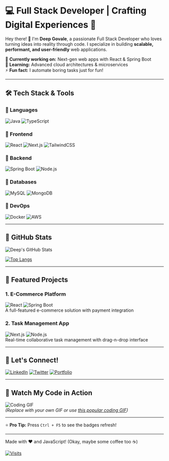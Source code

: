 # 💻 Full Stack Developer | Crafting Digital Experiences 🚀  

Hey there! 👋 I'm **Deep Govale**, a passionate Full Stack Developer who loves turning ideas into reality through code. I specialize in building **scalable, performant, and user-friendly** web applications.  

🔭 **Currently working on:** Next-gen web apps with React & Spring Boot  
🌱 **Learning:** Advanced cloud architectures & microservices  
⚡ **Fun fact:** I automate boring tasks just for fun!  

---

## 🛠️ Tech Stack & Tools  

### 🔹 Languages  
![Java](https://img.shields.io/badge/Java-ED8B00?style=for-the-badge&logo=openjdk&logoColor=white)
![TypeScript](https://img.shields.io/badge/TypeScript-007ACC?style=for-the-badge&logo=typescript&logoColor=white)

### 🔹 Frontend  
![React](https://img.shields.io/badge/React-20232A?style=for-the-badge&logo=react&logoColor=61DAFB)
![Next.js](https://img.shields.io/badge/Next.js-000000?style=for-the-badge&logo=nextdotjs&logoColor=white)
![TailwindCSS](https://img.shields.io/badge/Tailwind_CSS-38B2AC?style=for-the-badge&logo=tailwind-css&logoColor=white)

### 🔹 Backend  
![Spring Boot](https://img.shields.io/badge/Spring_Boot-F2F4F9?style=for-the-badge&logo=spring-boot)
![Node.js](https://img.shields.io/badge/Node.js-339933?style=for-the-badge&logo=nodedotjs&logoColor=white)

### 🔹 Databases  
![MySQL](https://img.shields.io/badge/MySQL-005C84?style=for-the-badge&logo=mysql&logoColor=white)
![MongoDB](https://img.shields.io/badge/MongoDB-4EA94B?style=for-the-badge&logo=mongodb&logoColor=white)

### 🔹 DevOps  
![Docker](https://img.shields.io/badge/Docker-2CA5E0?style=for-the-badge&logo=docker&logoColor=white)
![AWS](https://img.shields.io/badge/AWS-%23FF9900.svg?style=for-the-badge&logo=amazon-aws&logoColor=white)

---

## 🎯 GitHub Stats  

![Deep's GitHub Stats](https://github-readme-stats.vercel.app/api?username=DeepGovale&show_icons=true&theme=radical)

[![Top Langs](https://github-readme-stats.vercel.app/api/top-langs/?username=DeepGovale&layout=compact&theme=radical)](https://github.com/DeepGovale)

---

## 🚀 Featured Projects  

### 1. **E-Commerce Platform**  
![React](https://img.shields.io/badge/-React-61DAFB?logo=react&logoColor=white) ![Spring Boot](https://img.shields.io/badge/-Spring_Boot-6DB33F?logo=spring&logoColor=white)  
A full-featured e-commerce solution with payment integration  

### 2. **Task Management App**  
![Next.js](https://img.shields.io/badge/-Next.js-000000?logo=nextdotjs&logoColor=white) ![Node.js](https://img.shields.io/badge/-Node.js-339933?logo=nodedotjs&logoColor=white)  
Real-time collaborative task management with drag-n-drop interface  

---

## 🤝 Let's Connect!  

[![LinkedIn](https://img.shields.io/badge/LinkedIn-Deep_Govale-blue?style=for-the-badge&logo=linkedin)](https://www.linkedin.com/in/deep-govale-08262b279/)
[![Twitter](https://img.shields.io/badge/Twitter-Deep_Govale-1DA1F2?style=for-the-badge&logo=twitter)](https://twitter.com/yourhandle)
[![Portfolio](https://img.shields.io/badge/Portfolio-Deep_Govale-FF5722?style=for-the-badge&logo=google-chrome)](https://yourportfolio.com)

---

## 🎥 Watch My Code in Action  

![Coding GIF](https://github.com/DeepGovale/DeepGovale/blob/main/assets/coding.gif)  
*(Replace with your own GIF or use [this popular coding GIF](https://media.giphy.com/media/qgQUggAC3Pfv687qPC/giphy.gif))*

---

⭐ **Pro Tip:** Press `Ctrl + F5` to see the badges refresh!  

---

Made with ❤️ and JavaScript! (Okay, maybe some coffee too ☕)  

[![Visits](https://komarev.com/ghpvc/?username=DeepGovale&label=Profile%20Views&color=0e75b6&style=flat)](https://github.com/DeepGovale)  
